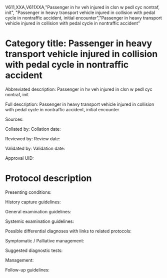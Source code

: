 V611,XXA,V611XXA,"Passenger in hv veh injured in clsn w pedl cyc nontraf, init", "Passenger in heavy transport vehicle injured in collision with pedal cycle in nontraffic accident, initial encounter","Passenger in heavy transport vehicle injured in collision with pedal cycle in nontraffic accident"
# Category title: Passenger in heavy transport vehicle injured in collision with pedal cycle in nontraffic accident

Abbreviated description: Passenger in hv veh injured in clsn w pedl cyc nontraf, init

Full description: Passenger in heavy transport vehicle injured in collision with pedal cycle in nontraffic accident, initial encounter

Sources:

Collated by:
Collation date:

Reviewed by:
Review date:

Validated by:
Validation date:

Approval UID:

# Protocol description

Presenting conditions:

History capture guidelines:

General examination guidelines:

Systemic examination guidelines:

Possible differential diagnoses with links to related protocols:

Symptomatic / Palliative management:

Suggested diagnostic tests:

Management:

Follow-up guidelines:
